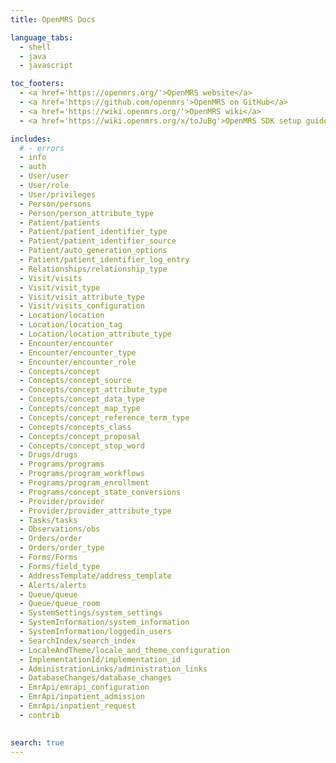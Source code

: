 ```yaml
---
title: OpenMRS Docs

language_tabs:
  - shell
  - java
  - javascript

toc_footers:
  - <a href='https://openmrs.org/'>OpenMRS website</a>
  - <a href='https://github.com/openmrs'>OpenMRS on GitHub</a>
  - <a href='https://wiki.openmrs.org/'>OpenMRS wiki</a>
  - <a href='https://wiki.openmrs.org/x/toJuBg'>OpenMRS SDK setup guide</a>

includes:
  # - errors
  - info
  - auth
  - User/user
  - User/role
  - User/privileges
  - Person/persons
  - Person/person_attribute_type
  - Patient/patients
  - Patient/patient_identifier_type
  - Patient/patient_identifier_source
  - Patient/auto_generation_options
  - Patient/patient_identifier_log_entry
  - Relationships/relationship_type  
  - Visit/visits
  - Visit/visit_type
  - Visit/visit_attribute_type
  - Visit/visits_configuration
  - Location/location
  - Location/location_tag
  - Location/location_attribute_type
  - Encounter/encounter
  - Encounter/encounter_type
  - Encounter/encounter_role
  - Concepts/concept
  - Concepts/concept_source
  - Concepts/concept_attribute_type
  - Concepts/concept_data_type
  - Concepts/concept_map_type
  - Concepts/concept_reference_term_type
  - Concepts/concepts_class
  - Concepts/concept_proposal
  - Concepts/concept_stop_word
  - Drugs/drugs
  - Programs/programs
  - Programs/program_workflows
  - Programs/program_enrollment
  - Programs/concept_state_conversions
  - Provider/provider
  - Provider/provider_attribute_type
  - Tasks/tasks
  - Observations/obs
  - Orders/order
  - Orders/order_type
  - Forms/Forms
  - Forms/field_type
  - AddressTemplate/address_template
  - Alerts/alerts 
  - Queue/queue 
  - Queue/queue_room
  - SystemSettings/system_settings
  - SystemInformation/system_information
  - SystemInformation/loggedin_users
  - SearchIndex/search_index
  - LocaleAndTheme/locale_and_theme_configuration
  - ImplementationId/implementation_id
  - AdministrationLinks/administration_links
  - DatabaseChanges/database_changes
  - EmrApi/emrapi_configuration
  - EmrApi/inpatient_admission
  - EmrApi/inpatient_request
  - contrib
  

search: true
---
```


